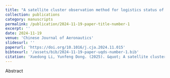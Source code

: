 ```yaml
---
title: "A satellite cluster observation method for logistics status of industry chain with quantifiable uncertainty"
collection: publications
category: manuscripts
permalink: /publication/2024-11-19-paper-title-number-1
excerpt: ''
date: 2024-11-19
venue: 'Chinese Journal of Aeronautics'
slidesurl: ''
paperurl: 'https://doi.org/10.1016/j.cja.2024.11.015'
bibtexurl: '/assets/bib/2024-11-19-paper-uqds-number-1.bib'
citation: 'Xuedong Li, Yunfeng Dong. (2025). &quot; A satellite cluster observation method for logistics status of industry chain with quantifiable uncertainty.&quot; <i>Chinese Journal of Aeronautics</i>. 38(6).'
---
```

Abstract
